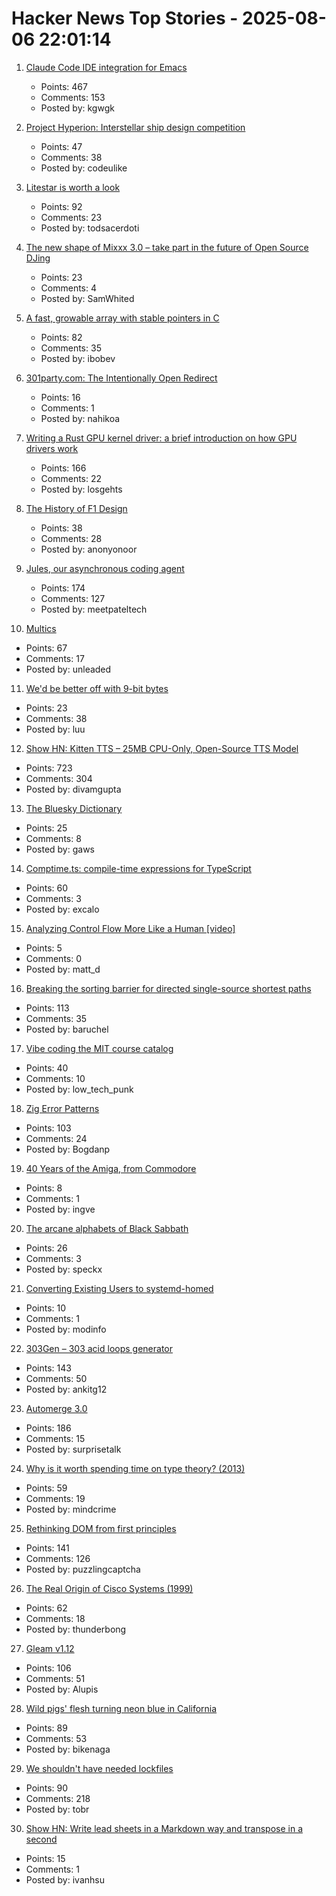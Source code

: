 # Hacker News Top Stories - 2025-08-06 22:01:14

1. [Claude Code IDE integration for Emacs](https://github.com/manzaltu/claude-code-ide.el)
   - Points: 467
   - Comments: 153
   - Posted by: kgwgk

2. [Project Hyperion: Interstellar ship design competition](https://www.projecthyperion.org)
   - Points: 47
   - Comments: 38
   - Posted by: codeulike

3. [Litestar is worth a look](https://www.b-list.org/weblog/2025/aug/06/litestar/)
   - Points: 92
   - Comments: 23
   - Posted by: todsacerdoti

4. [The new shape of Mixxx 3.0 – take part in the future of Open Source DJing](https://mixxx.org/news/2025-08-06-qml-project/)
   - Points: 23
   - Comments: 4
   - Posted by: SamWhited

5. [A fast, growable array with stable pointers in C](https://danielchasehooper.com/posts/segment_array/)
   - Points: 82
   - Comments: 35
   - Posted by: ibobev

6. [301party.com: The Intentionally Open Redirect](https://301party.com/)
   - Points: 16
   - Comments: 1
   - Posted by: nahikoa

7. [Writing a Rust GPU kernel driver: a brief introduction on how GPU drivers work](https://www.collabora.com/news-and-blog/blog/2025/08/06/writing-a-rust-gpu-kernel-driver-a-brief-introduction-on-how-gpu-drivers-work/)
   - Points: 166
   - Comments: 22
   - Posted by: losgehts

8. [The History of F1 Design](https://www.espn.com/espn/feature/story/_/id/43832710/how-f1-evolved-1950-where-headed-2026)
   - Points: 38
   - Comments: 28
   - Posted by: anonyonoor

9. [Jules, our asynchronous coding agent](https://blog.google/technology/google-labs/jules-now-available/)
   - Points: 174
   - Comments: 127
   - Posted by: meetpateltech

10. [Multics](https://www.multicians.org/multics.html)
   - Points: 67
   - Comments: 17
   - Posted by: unleaded

11. [We'd be better off with 9-bit bytes](https://pavpanchekha.com/blog/9bit.html)
   - Points: 23
   - Comments: 38
   - Posted by: luu

12. [Show HN: Kitten TTS – 25MB CPU-Only, Open-Source TTS Model](https://github.com/KittenML/KittenTTS)
   - Points: 723
   - Comments: 304
   - Posted by: divamgupta

13. [The Bluesky Dictionary](https://www.avibagla.com/blueskydictionary/)
   - Points: 25
   - Comments: 8
   - Posted by: gaws

14. [Comptime.ts: compile-time expressions for TypeScript](https://comptime.js.org/)
   - Points: 60
   - Comments: 3
   - Posted by: excalo

15. [Analyzing Control Flow More Like a Human [video]](http://wonks.github.io/germane/summer2025/2025/08/06/germane.html)
   - Points: 5
   - Comments: 0
   - Posted by: matt_d

16. [Breaking the sorting barrier for directed single-source shortest paths](https://www.quantamagazine.org/new-method-is-the-fastest-way-to-find-the-best-routes-20250806/)
   - Points: 113
   - Comments: 35
   - Posted by: baruchel

17. [Vibe coding the MIT course catalog](https://stackdiver.com/posts/vibe-coding-the-mit-course-catalog/)
   - Points: 40
   - Comments: 10
   - Posted by: low_tech_punk

18. [Zig Error Patterns](https://glfmn.io/posts/zig-error-patterns/)
   - Points: 103
   - Comments: 24
   - Posted by: Bogdanp

19. [40 Years of the Amiga, from Commodore](https://www.goto10retro.com/p/40-years-of-the-amiga-from-commodore)
   - Points: 8
   - Comments: 1
   - Posted by: ingve

20. [The arcane alphabets of Black Sabbath](https://fontsinuse.com/uses/35835/the-arcane-alphabets-of-black-sabbath)
   - Points: 26
   - Comments: 3
   - Posted by: speckx

21. [Converting Existing Users to systemd-homed](https://systemd.io/CONVERTING_TO_HOMED/)
   - Points: 10
   - Comments: 1
   - Posted by: modinfo

22. [303Gen – 303 acid loops generator](https://303-gen-06a668.netlify.app/)
   - Points: 143
   - Comments: 50
   - Posted by: ankitg12

23. [Automerge 3.0](https://automerge.org/blog/automerge-3/)
   - Points: 186
   - Comments: 15
   - Posted by: surprisetalk

24. [Why is it worth spending time on type theory? (2013)](https://math.stackexchange.com/questions/567265/why-is-it-worth-spending-time-on-type-theory)
   - Points: 59
   - Comments: 19
   - Posted by: mindcrime

25. [Rethinking DOM from first principles](https://acko.net/blog/html-is-dead-long-live-html/)
   - Points: 141
   - Comments: 126
   - Posted by: puzzlingcaptcha

26. [The Real Origin of Cisco Systems (1999)](https://www.tcracs.org/tcrwp/1origin-of-cisco/)
   - Points: 62
   - Comments: 18
   - Posted by: thunderbong

27. [Gleam v1.12](https://github.com/gleam-lang/gleam/blob/main/changelog/v1.12.md)
   - Points: 106
   - Comments: 51
   - Posted by: Alupis

28. [Wild pigs' flesh turning neon blue in California](https://phys.org/news/2025-08-wild-pigs-flesh-neon-blue.html)
   - Points: 89
   - Comments: 53
   - Posted by: bikenaga

29. [We shouldn't have needed lockfiles](https://tonsky.me/blog/lockfiles/)
   - Points: 90
   - Comments: 218
   - Posted by: tobr

30. [Show HN: Write lead sheets in a Markdown way and transpose in a second](https://cord.land/landing)
   - Points: 15
   - Comments: 1
   - Posted by: ivanhsu


